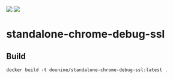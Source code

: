 ![](https://github.com/dounine/standalone-chrome-debug-ssl/workflows/Publish%20Docker%20image/badge.svg) ![](https://img.shields.io/github/license/dounine/standalone-chrome-debug-ssl)

# standalone-chrome-debug-ssl

## Build
```
docker build -t dounine/standalone-chrome-debug-ssl:latest .
```
